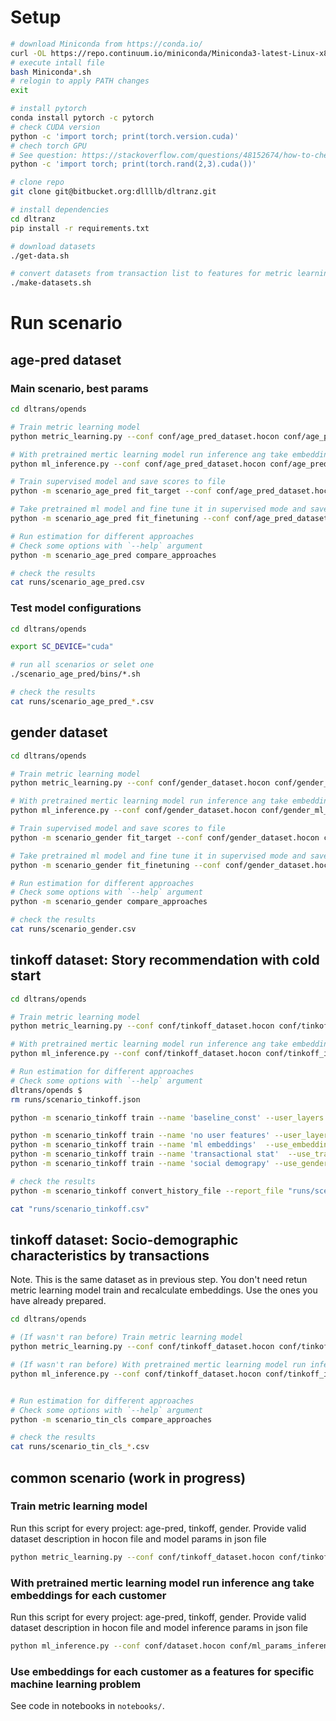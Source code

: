 # Setup

```sh
# download Miniconda from https://conda.io/
curl -OL https://repo.continuum.io/miniconda/Miniconda3-latest-Linux-x86_64.sh
# execute intall file
bash Miniconda*.sh
# relogin to apply PATH changes
exit

# install pytorch
conda install pytorch -c pytorch
# check CUDA version
python -c 'import torch; print(torch.version.cuda)'
# chech torch GPU
# See question: https://stackoverflow.com/questions/48152674/how-to-check-if-pytorch-is-using-the-gpu
python -c 'import torch; print(torch.rand(2,3).cuda())'

# clone repo
git clone git@bitbucket.org:dllllb/dltranz.git

# install dependencies
cd dltranz
pip install -r requirements.txt

# download datasets
./get-data.sh

# convert datasets from transaction list to features for metric learning
./make-datasets.sh
```

# Run scenario

## age-pred dataset
### Main scenario, best params

```sh
cd dltrans/opends

# Train metric learning model
python metric_learning.py --conf conf/age_pred_dataset.hocon conf/age_pred_ml_params_train.json

# With pretrained mertic learning model run inference ang take embeddings for each customer
python ml_inference.py --conf conf/age_pred_dataset.hocon conf/age_pred_ml_params_inference.json

# Train supervised model and save scores to file
python -m scenario_age_pred fit_target --conf conf/age_pred_dataset.hocon conf/age_pred_target_params_train.json

# Take pretrained ml model and fine tune it in supervised mode and save scores to file
python -m scenario_age_pred fit_finetuning --conf conf/age_pred_dataset.hocon conf/age_pred_finetuning_params_train.json

# Run estimation for different approaches
# Check some options with `--help` argument
python -m scenario_age_pred compare_approaches

# check the results
cat runs/scenario_age_pred.csv
```

### Test model configurations
```sh
cd dltrans/opends

export SC_DEVICE="cuda"

# run all scenarios or selet one
./scenario_age_pred/bins/*.sh

# check the results
cat runs/scenario_age_pred_*.csv

```


## gender dataset

```sh
cd dltrans/opends

# Train metric learning model
python metric_learning.py --conf conf/gender_dataset.hocon conf/gender_ml_params_train.json

# With pretrained mertic learning model run inference ang take embeddings for each customer
python ml_inference.py --conf conf/gender_dataset.hocon conf/gender_ml_params_inference.json

# Train supervised model and save scores to file
python -m scenario_gender fit_target --conf conf/gender_dataset.hocon conf/gender_target_params_train.json

# Take pretrained ml model and fine tune it in supervised mode and save scores to file
python -m scenario_gender fit_finetuning --conf conf/gender_dataset.hocon conf/gender_finetuning_params_train.json

# Run estimation for different approaches
# Check some options with `--help` argument
python -m scenario_gender compare_approaches

# check the results
cat runs/scenario_gender.csv
```

## tinkoff dataset: Story recommendation with cold start

```sh
cd dltrans/opends

# Train metric learning model
python metric_learning.py --conf conf/tinkoff_dataset.hocon conf/tinkoff_train_params.json

# With pretrained mertic learning model run inference ang take embeddings for each customer
python ml_inference.py --conf conf/tinkoff_dataset.hocon conf/tinkoff_inference_params.json

# Run estimation for different approaches
# Check some options with `--help` argument
dltrans/opends $ 
rm runs/scenario_tinkoff.json

python -m scenario_tinkoff train --name 'baseline_const' --user_layers 1 --item_layers 1 --max_epoch 2

python -m scenario_tinkoff train --name 'no user features' --user_layers 1 --item_layers E
python -m scenario_tinkoff train --name 'ml embeddings'  --use_embeddings --user_layers 1T --item_layers E1
python -m scenario_tinkoff train --name 'transactional stat'  --use_trans_common_features --use_trans_mcc_features --user_layers 1T --item_layers E1
python -m scenario_tinkoff train --name 'social demograpy' --use_gender --user_layers 1T --item_layers E1

# check the results
python -m scenario_tinkoff convert_history_file --report_file "runs/scenario_tinkoff.csv"

cat "runs/scenario_tinkoff.csv"
```

## tinkoff dataset: Socio-demographic characteristics by transactions
Note. This is the same dataset as in previous step.
You don't need retun metric learning model train and recalculate embeddings.
Use the ones you have already prepared.

```sh
cd dltrans/opends

# (If wasn't ran before) Train metric learning model
python metric_learning.py --conf conf/tinkoff_dataset.hocon conf/tinkoff_train_params.json

# (If wasn't ran before) With pretrained mertic learning model run inference ang take embeddings for each customer
python ml_inference.py --conf conf/tinkoff_dataset.hocon conf/tinkoff_inference_params.json


# Run estimation for different approaches
# Check some options with `--help` argument
python -m scenario_tin_cls compare_approaches

# check the results
cat runs/scenario_tin_cls_*.csv

```


## common scenario (work in progress)

### Train metric learning model

Run this script for every project: age-pred, tinkoff, gender.
Provide valid dataset description in hocon file and model params in json file

```sh
python metric_learning.py --conf conf/tinkoff_dataset.hocon conf/tinkoff_train_params.json
```

### With pretrained mertic learning model run inference ang take embeddings for each customer

Run this script for every project: age-pred, tinkoff, gender.
Provide valid dataset description in hocon file and model inference params in json file

```sh
python ml_inference.py --conf conf/dataset.hocon conf/ml_params_inference.json
```

### Use embeddings for each customer as a features for specific machine learning problem

See code in notebooks in `notebooks/`.
